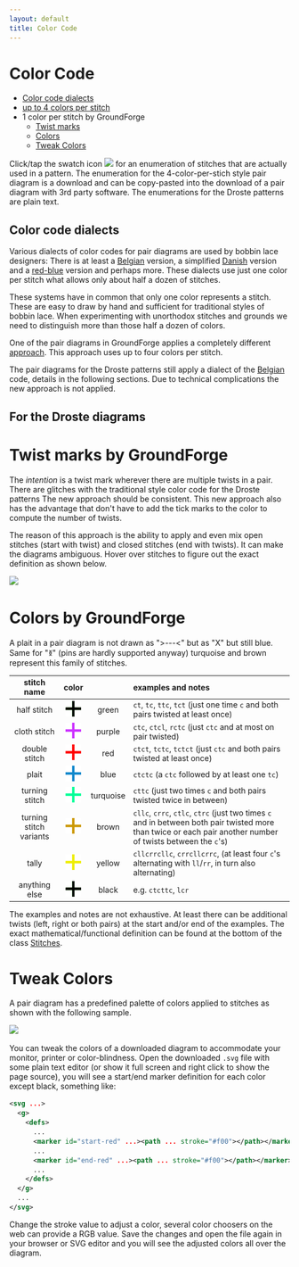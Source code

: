 ```yaml
---
layout: default
title: Color Code
---
```


Color Code
==========

- [Color code dialects](#color-code-dialects)
- [up to 4 colors per stitch](color-rules)
- 1 color per stitch by GroundForge
  - [Twist marks](#twist-marks-by-groundforge)
  - [Colors](#colors-by-groundforge)
  - [Tweak Colors](#tweak-colors)

Click/tap the swatch icon ![](/GroundForge/images/swatches.png) for
an enumeration of stitches that are actually used in a pattern.
The enumeration for the 4-color-per-stich style pair diagram is a download and can be 
copy-pasted into the download of a pair diagram with 3rd party software.
The enumerations for the Droste patterns are plain text.

Color code dialects
-------------------

Various dialects of color codes for pair diagrams are used by bobbin lace designers:
There is at least a [Belgian] version, a simplified [Danish] version and a [red-blue] version and perhaps more.
These dialects use just one color per stitch what allows only about half a dozen of stitches.

These systems have in common that only one color represents a stitch.
These are easy to draw by hand and sufficient for traditional styles of bobbin lace.
When experimenting with unorthodox stitches and grounds we need to distinguish more than those half a dozen of colors.

One of the pair diagrams in GroundForge applies a completely different [approach](/GroundForge/images/stitches-legens.svg).
This approach uses up to four colors per stitch. 

The pair diagrams for the Droste patterns still apply a dialect of the [Belgian] code,
details in the following sections.
Due to technical complications the new approach is not applied.

[Belgian]: https://www.mail-archive.com/lace@arachne.com/msg51345.html
[Danish]: https://www.mail-archive.com/lace@arachne.com/msg51355.html
[red-blue]: https://susanroberts.info/wp-content/uploads/2019/08/Working-diagrams-part-2.pdf

For the Droste diagrams
-----------------------

Twist marks by GroundForge
==========================

The _intention_ is a twist mark wherever there are multiple twists in a pair.
There are glitches with the traditional style color code for the Droste patterns
The new approach should be consistent. This new approach also has the advantage 
that don't have to add the tick marks to the color to compute the number of twists.

The reason of this approach is the ability to apply and even mix 
open stitches (start with twist) and closed stitches (end with twists).
It can make the diagrams ambiguous.
Hover over stitches to figure out the exact definition as shown below.

![](images/dialect.png)

[notify]: https://groundforge.wordpress.com/

Colors by GroundForge
=====================

A plait in a pair diagram is not drawn as ">---<" but as "X" but still blue.
Same for "&#41289;" (pins are hardly supported anyway)
turquoise and brown represent this family of stitches.

stitch name             | color                                |           | examples and notes
:----------------------:|:------------------------------------:|:---------:|:-------------------------------------------
half stitch             | ![](images/color-code/green.png)     | green     | `ct`, `tc`, `ttc`, `tct` (just one time `c` and both pairs twisted at least once)
cloth stitch            | ![](images/color-code/purple.png)    | purple    | `ctc`, `ctcl`, `rctc` (just `ctc` and at most on pair twisted)
double stitch           | ![](images/color-code/red.png)       | red       | `ctct`, `tctc`, `tctct` (just `ctc` and both pairs twisted at least once)
plait                   | ![](images/color-code/blue.png)      | blue      | `ctctc` (a `ctc` followed by at least one `tc`)
turning stitch          | ![](images/color-code/turquoise.png) | turquoise | `cttc` (just two times `c` and both pairs twisted twice in between)
turning stitch variants | ![](images/color-code/brown.png)     | brown     | `cllc`, `crrc`, `ctlc`, `ctrc` (just two times `c` and in between both pair twisted more than twice or each pair another number of twists between the `c`'s)
tally                   | ![](images/color-code/yellow.png)    | yellow    | `cllcrrcllc`, `crrcllcrrc`, (at least four `c`'s alternating with `ll`/`rr`, in turn also alternating)
anything else           | ![](images/color-code/black.png)     | black     | e.g. `ctcttc`, `lcr`

The examples and notes are not exhaustive.
At least there can be additional twists (left, right or both pairs)
at the start and/or end of the examples.
The exact mathematical/functional definition can be found at the bottom of the class
[Stitches](https://github.com/d-bl/GroundForge/blob/master/src/main/scala/dibl/Stitches.scala).


Tweak Colors
============

A pair diagram has a predefined palette of colors applied to stitches as shown with the following sample.

![](images/color-sample.jpg)

You can tweak the colors of a downloaded diagram to accommodate your monitor, printer or color-blindness. 
Open the downloaded `.svg` file with some plain text editor (or show it full screen and right click to show the page source), you will see a start/end marker definition for each color except black, something like:
```xml
<svg ...>
  <g>
    <defs>
      ...
      <marker id="start-red" ...><path ... stroke="#f00"></path></marker>
      ...
      <marker id="end-red" ...><path ... stroke="#f00"></path></marker>
      ...
    </defs>
  </g>
  ...
</svg>
```

Change the stroke value to adjust a color, several color choosers on the web can provide a RGB value. Save the changes and open the file again in your browser or SVG editor and you will see the adjusted colors all over the diagram.
